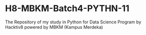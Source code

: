 # H8-MBKM-Batch4-PYTHN-11

The Repository of my study in Python for Data Science Program by Hacktiv8 powered by MBKM (Kampus Merdeka)
